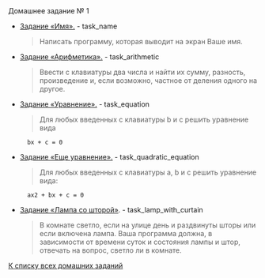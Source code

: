 ##
Домашнее задание № 1

- [Задание «Имя».](task_name/name.cpp)  \- task_name
    > Написать программу, которая выводит на экран Ваше имя.

- [Задание «Арифметика».](task_arithmetic/arithmetic.cpp) \- task_arithmetic
    > Ввести с клавиатуры два числа и найти их сумму, разность, произведение и, если возможно, частное от деления одного на другое.


- [Задание «Уравнение».](task_equation/equation.cpp) \- task_equation
    >  Для любых введенных с клавиатуры b и c решить уравнение вида

        bx + c = 0

- [Задание «Еще уравнение».](task_quadratic_equation/quadratic_equation.cpp) \- task_quadratic_equation
    > Для любых введенных с клавиатуры a, b и c решить уравнение вида:

        ax2 + bx + c = 0

- [Задание «Лампа со шторой»](task_lamp_with_curtain/lamp_with_curtain.cpp). \- task_lamp_with_curtain
    > В комнате светло, если на улице день и раздвинуты шторы или если включена лампа. Ваша программа должна, в зависимости от времени суток и состояния лампы и штор, отвечать на вопрос, светло ли в комнате.

[К списку всех домашних заданий](https://github.com/Vedji/Procedural_Programming_HomeWork)
